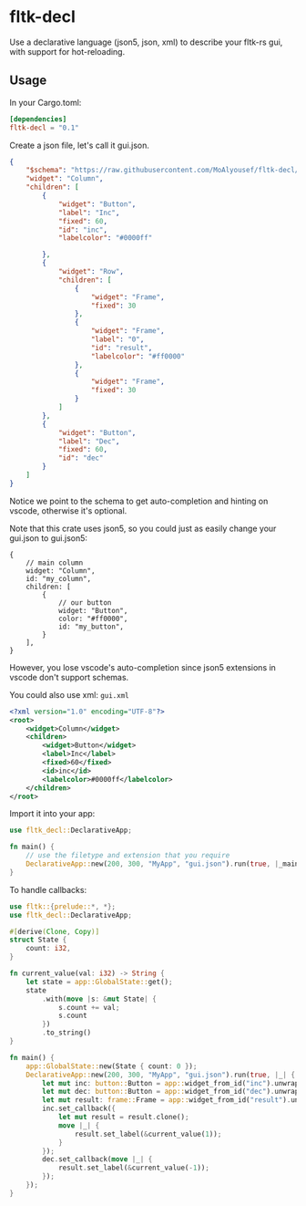 # fltk-decl
Use a declarative language (json5, json, xml) to describe your fltk-rs gui, with support for hot-reloading. 

## Usage
In your Cargo.toml:
```toml
[dependencies]
fltk-decl = "0.1"
```
Create a json file, let's call it gui.json.
```json
{
    "$schema": "https://raw.githubusercontent.com/MoAlyousef/fltk-decl/main/schemas/fltk-schema.json",
    "widget": "Column",
    "children": [
        {
            "widget": "Button",
            "label": "Inc",
            "fixed": 60,
            "id": "inc",
            "labelcolor": "#0000ff"

        },
        {
            "widget": "Row",
            "children": [
                {
                    "widget": "Frame",
                    "fixed": 30
                },
                {
                    "widget": "Frame",
                    "label": "0",
                    "id": "result",
                    "labelcolor": "#ff0000"
                },
                {
                    "widget": "Frame",
                    "fixed": 30
                }
            ]
        },
        {
            "widget": "Button",
            "label": "Dec",
            "fixed": 60,
            "id": "dec"
        }
    ]
}
```
Notice we point to the schema to get auto-completion and hinting on vscode, otherwise it's optional.

Note that this crate uses json5, so you could just as easily change your gui.json to gui.json5:
```json5
{
    // main column
    widget: "Column",
    id: "my_column",
    children: [
        {
            // our button
            widget: "Button",
            color: "#ff0000",
            id: "my_button",
        }
    ],
}
```
However, you lose vscode's auto-completion since json5 extensions in vscode don't support schemas.

You could also use xml:
`gui.xml`
```xml
<?xml version="1.0" encoding="UTF-8"?>
<root>
    <widget>Column</widget>
    <children>
        <widget>Button</widget>
        <label>Inc</label>
        <fixed>60</fixed>
        <id>inc</id>
        <labelcolor>#0000ff</labelcolor>
    </children>
</root>
```

Import it into your app:
```rust
use fltk_decl::DeclarativeApp;

fn main() {
    // use the filetype and extension that you require
    DeclarativeApp::new(200, 300, "MyApp", "gui.json").run(true, |_main_win| {});
}
```

To handle callbacks:
```rust
use fltk::{prelude::*, *};
use fltk_decl::DeclarativeApp;

#[derive(Clone, Copy)]
struct State {
    count: i32,
}

fn current_value(val: i32) -> String {
    let state = app::GlobalState::get();
    state
        .with(move |s: &mut State| {
            s.count += val;
            s.count
        })
        .to_string()
}

fn main() {
    app::GlobalState::new(State { count: 0 });
    DeclarativeApp::new(200, 300, "MyApp", "gui.json").run(true, |_| {
        let mut inc: button::Button = app::widget_from_id("inc").unwrap();
        let mut dec: button::Button = app::widget_from_id("dec").unwrap();
        let mut result: frame::Frame = app::widget_from_id("result").unwrap();
        inc.set_callback({
            let mut result = result.clone();
            move |_| {
                result.set_label(&current_value(1));
            }
        });
        dec.set_callback(move |_| {
            result.set_label(&current_value(-1));
        });
    });
}
```

